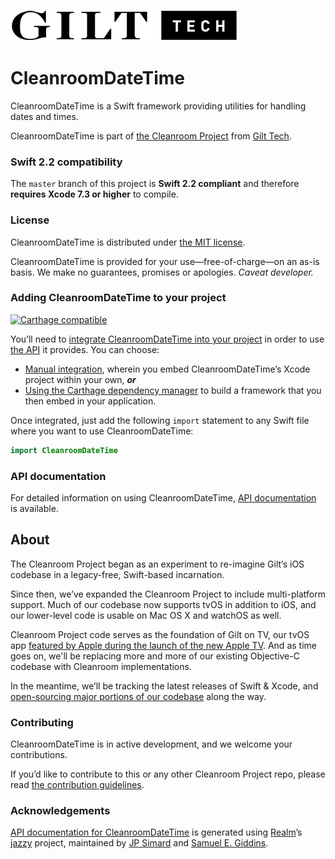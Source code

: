 ![Gilt Tech logo](https://raw.githubusercontent.com/gilt/Cleanroom/master/Assets/gilt-tech-logo.png)

# CleanroomDateTime

CleanroomDateTime is a Swift framework providing utilities for handling dates and times.

CleanroomDateTime is part of [the Cleanroom Project](https://github.com/gilt/Cleanroom) from [Gilt Tech](http://tech.gilt.com).



### Swift 2.2 compatibility

The `master` branch of this project is **Swift 2.2 compliant** and therefore **requires Xcode 7.3 or higher** to compile.

### License

CleanroomDateTime is distributed under [the MIT license](/blob/master/LICENSE).

CleanroomDateTime is provided for your use—free-of-charge—on an as-is basis. We make no guarantees, promises or apologies. *Caveat developer.*


### Adding CleanroomDateTime to your project

[![Carthage compatible](https://img.shields.io/badge/Carthage-compatible-4BC51D.svg?style=flat)](https://github.com/Carthage/Carthage)

You’ll need to [integrate CleanroomDateTime into your project](https://github.com/emaloney/CleanroomDateTime/blob/master/INTEGRATION.md) in order to use [the API](https://rawgit.com/emaloney/CleanroomDateTime/master/Documentation/API/index.html) it provides. You can choose:

- [Manual integration](https://github.com/emaloney/CleanroomDateTime/blob/master/INTEGRATION.md#manual-integration), wherein you embed CleanroomDateTime’s Xcode project within your own, **_or_**
- [Using the Carthage dependency manager](https://github.com/emaloney/CleanroomDateTime/blob/master/INTEGRATION.md#carthage-integration) to build a framework that you then embed in your application.

Once integrated, just add the following `import` statement to any Swift file where you want to use CleanroomDateTime:

```swift
import CleanroomDateTime
```


### API documentation

For detailed information on using CleanroomDateTime, [API documentation](https://rawgit.com/emaloney/CleanroomDateTime/master/Documentation/API/index.html) is available.


## About

The Cleanroom Project began as an experiment to re-imagine Gilt’s iOS codebase in a legacy-free, Swift-based incarnation.

Since then, we’ve expanded the Cleanroom Project to include multi-platform support. Much of our codebase now supports tvOS in addition to iOS, and our lower-level code is usable on Mac OS X and watchOS as well.

Cleanroom Project code serves as the foundation of Gilt on TV, our tvOS app [featured by Apple during the launch of the new Apple TV](http://www.apple.com/apple-events/september-2015/). And as time goes on, we'll be replacing more and more of our existing Objective-C codebase with Cleanroom implementations.

In the meantime, we’ll be tracking the latest releases of Swift & Xcode, and [open-sourcing major portions of our codebase](https://github.com/gilt/Cleanroom#open-source-by-default) along the way.


### Contributing

CleanroomDateTime is in active development, and we welcome your contributions.

If you’d like to contribute to this or any other Cleanroom Project repo, please read [the contribution guidelines](https://github.com/gilt/Cleanroom#contributing-to-the-cleanroom-project).


### Acknowledgements

[API documentation for CleanroomDateTime](https://rawgit.com/emaloney/CleanroomDateTime/master/Documentation/API/index.html) is generated using [Realm](http://realm.io)’s [jazzy](https://github.com/realm/jazzy/) project, maintained by [JP Simard](https://github.com/jpsim) and [Samuel E. Giddins](https://github.com/segiddins).


